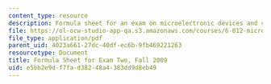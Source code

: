 ```yaml
---
content_type: resource
description: Formula sheet for an exam on microelectronic devices and circuits.
file: https://ol-ocw-studio-app-qa.s3.amazonaws.com/courses/6-012-microelectronic-devices-and-circuits-fall-2009/e5bb2e9df7fad38248a4383dd9d8eb49_MIT6_012F09_exam2_formula.pdf
file_type: application/pdf
parent_uid: 4023a661-27dc-40df-ec6b-9fb469221263
resourcetype: Document
title: Formula Sheet for Exam Two, Fall 2009
uid: e5bb2e9d-f7fa-d382-48a4-383dd9d8eb49
---
```

